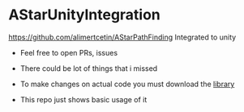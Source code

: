 # AStarUnityIntegration
 
https://github.com/alimertcetin/AStarPathFinding Integrated to unity

- Feel free to open PRs, issues
- There could be lot of things that i missed

- To make changes on actual code you must download the [library](https://github.com/alimertcetin/AStarPathFinding)
- This repo just shows basic usage of it
